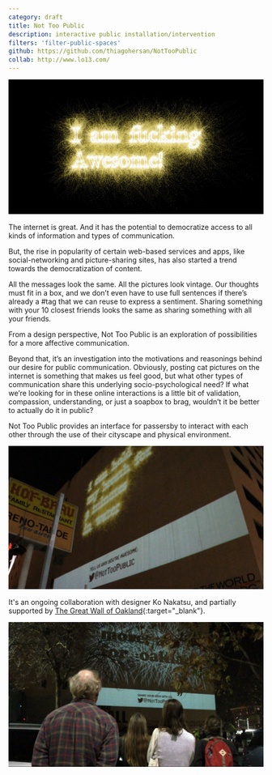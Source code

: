 ```yaml
---
category: draft
title: Not Too Public
description: interactive public installation/intervention
filters: 'filter-public-spaces'
github: https://github.com/thiagohersan/NotTooPublic
collab: http://www.lo13.com/
---
```

![](/assets/projects/not-too-public/BlingMockup00.jpg)

The internet is great. And it has the potential to democratize access to all kinds of information and types of communication.

But, the rise in popularity of certain web-based services and apps, like social-networking and picture-sharing sites, has also started a trend towards the democratization of content.

All the messages look the same. All the pictures look vintage. Our thoughts must fit in a box, and we don’t even have to use full sentences if there’s already a #tag that we can reuse to express a sentiment. Sharing something with your 10 closest friends looks the same as sharing something with all your friends.

From a design perspective, Not Too Public is an exploration of possibilities for a more affective communication.

Beyond that, it’s an investigation into the motivations and reasonings behind our desire for public communication. Obviously, posting cat pictures on the internet is something that makes us feel good, but what other types of communication share this underlying socio-psychological need? If what we’re looking for in these online interactions is a little bit of validation, compassion, understanding, or just a soapbox to brag, wouldn’t it be better to actually do it in public?

Not Too Public provides an interface for passersby to interact with each other through the use of their cityscape and physical environment.

![](/assets/projects/not-too-public/ko_screen2.jpg)

It's an ongoing collaboration with designer Ko Nakatsu, and partially supported by [The Great Wall of Oakland](http://greatwallofoakland.org/){:target="_blank"}.

![](/assets/projects/not-too-public/ko_screen1.jpg)
